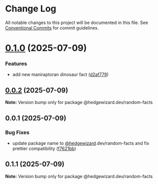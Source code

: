 # Change Log

All notable changes to this project will be documented in this file.
See [Conventional Commits](https://conventionalcommits.org) for commit guidelines.

# [0.1.0](https://github.com/troyciesco/hw-utils/compare/@hedgewizard.dev/random-facts@0.0.1...@hedgewizard.dev/random-facts@0.1.0) (2025-07-09)


### Features

* add new maniraptoran dinosaur fact ([d2af779](https://github.com/troyciesco/hw-utils/commit/d2af779a876720b72ae7fa5923f2d985568d6d2e))





## [0.0.2](https://github.com/troyciesco/hw-utils/compare/@hedgewizard.dev/random-facts@0.0.1...@hedgewizard.dev/random-facts@0.0.2) (2025-07-09)

**Note:** Version bump only for package @hedgewizard.dev/random-facts

## 0.0.1 (2025-07-09)

### Bug Fixes

- update package name to [@hedgewizard](https://github.com/hedgewizard).dev/random-facts and fix prettier compatibility ([f7621bb](https://github.com/troyciesco/hw-utils/commit/f7621bbe24d0cfb2d1876ad11c992d33c6982510))

## 0.1.1 (2025-07-09)

**Note:** Version bump only for package @hedgewizard.dev/random-facts
